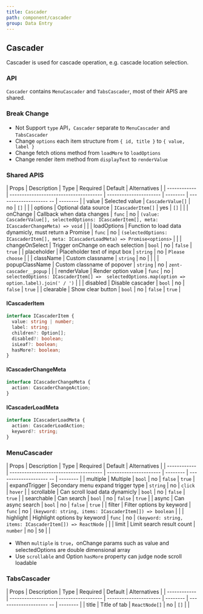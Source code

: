 ```yaml
---
title: Cascader
path: component/cascader
group: Data Entry
---
```


## Cascader

Cascader is used for cascade operation, e.g. cascade location selection.

### API

`Cascader` contains `MenuCascader` and `TabsCascader`, most of their APIS are shared.

### Break Change
- Not Support `type` API，`Cascader` separate to `MenuCascader` and `TabsCascader`
- Change `options` each item structure from `{ id, title }` to `{ value, label }`
- Change fetch otions method from `loadMore` to `loadOptions`
- Change render item method from `displayText` to `renderValue`

### Shared APIS

| Props        | Description                            | Type                   | Required   | Default                 | Alternatives |
| ------------ | -------------------------------------- | ---------------------- | --------  | -------------------- -- | -------- |
| value        | Selected value                         | `CascaderValue[]`     |    no     | `[]`                      |         |
| options      | Optional data source                   | `ICascaderItem[]`     |    yes     | `[]`                      |         |
| onChange     | Callback when data changes             | `func`                |    no     |  `(value: CascaderValue[], selectedOptions: ICascaderItem[], meta: ICascaderChangeMeta) => void`          |         |
| loadOptions  | Function to load data dynamicly, must return a Promise         | `func`                 |    no     | `(selectedOptions: ICascaderItem[], meta: ICascaderLoadMeta) => Promise<options>`        |         |
| changeOnSelect  | Trigger onChange on each selection        | `bool`                |    no     |  `false`                  | `true`   |
| placeholder  |  Placeholder text of input box               | `string`              |    no     |  `Please choose`          |         |
| className    |  Custom classname                      | `string`              |    no     |                           |         |
| popupClassName  | Custom classname of popover         | `string`               |    no     |  `zent-cascader__popup`  |         |
| renderValue   | Render option value                    | `func`                 |    no     |  `selectedOptions: ICascaderItem[] =>  selectedOptions.map(option => option.label).join(' / ')`                    |         |
| disabled     |  Disable cascader                       | `bool`                 |    no     |  `false`                 | `true`  |
| clearable    |  Show clear button                      | `bool`                 |    no     |  `false`                 | `true`        |


#### ICascaderItem

```ts
interface ICascaderItem {
  value: string | number;
  label: string;
  children?: Option[];
  disabled?: boolean;
  isLeaf?: boolean;
  hasMore?: boolean;
}
```

#### ICascaderChangeMeta
```ts
interface ICascaderChangeMeta {
  action: CascaderChangeAction;
}
```

#### ICascaderLoadMeta
```ts
interface ICascaderLoadMeta {
  action: CascaderLoadAction;
  keyword?: string;
}
```

### MenuCascader

| Props        | Description                            | Type                   | Required   | Default                | Alternatives |
| ------------ | -------------------------------------- | ---------------------- | --------  | -------------------- -- | -------- |
| multiple     | Multiple                              | `bool`                 |    no     | `false`                 | `true`   |
| expandTrigger | Secondary menu expand trigger type    | `string`               |    no     | `click`                 |  `hover`  |
| scrollable    | Can scroll load data dynamicly        | `bool`                 |    no     | `false`                 |  `true`   |
| searchable    | Can search                            | `bool`                |    no     | `false`                 |  `true`   |
| async         | Can async search                      | `bool`                |    no     | `false`                 | `true`    |
| filter        | Filter options by keyword             | `func`                |    no     | `(keyword: string, items: ICascaderItem[]) => boolean`      |         |
| highlight     | Highlight options by keyword          | `func`                |    no     | `(keyword: string, items: ICascaderItem[]) => ReactNode`      |         |
| limit         | Limit search result count             | `number`              |    no     | `50`                    |         |


- When `multiple` is `true`，onChange params such as value  and selectedOptions are double dimensional array
- Use `scrollable` and Option `hasMore` property can judge node scroll loadable

### TabsCascader

| Props        | Description                            | Type                   | Required   | Default                | Alternatives |
| ------------ | -------------------------------------- | ---------------------- | --------  | -------------------- -- | -------- |
| title        | Title of tab                           | `ReactNode[]`          |    no     |  `[]`                   |          |
